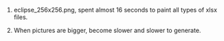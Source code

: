 1. eclipse_256x256.png, spent almost 16 seconds to paint all types of xlsx files.

2. When pictures are bigger, become slower and slower to generate.